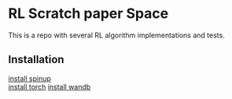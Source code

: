 # RL Scratch paper Space

This is a repo with several RL algorithm implementations and tests.   


## Installation

[install spinup](https://spinningup.openai.com/en/latest/user/installation.html)   
[install torch](https://pytorch.org/get-started/locally/)
[install wandb](https://anaconda.org/conda-forge/wandb)
